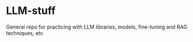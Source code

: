 # LLM-stuff
General repo for practicing with LLM libraries, models, fine-tuning and RAG techniques, etc
